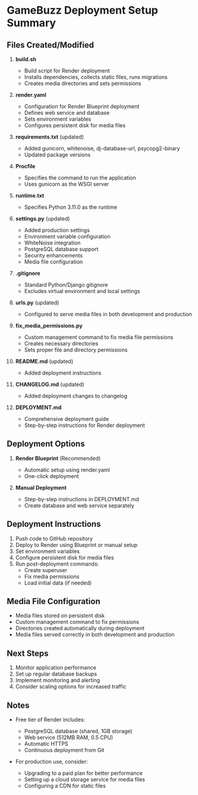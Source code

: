 # GameBuzz Deployment Setup Summary

## Files Created/Modified

1. **build.sh**
   - Build script for Render deployment
   - Installs dependencies, collects static files, runs migrations
   - Creates media directories and sets permissions

2. **render.yaml**
   - Configuration for Render Blueprint deployment
   - Defines web service and database
   - Sets environment variables
   - Configures persistent disk for media files

3. **requirements.txt** (updated)
   - Added gunicorn, whitenoise, dj-database-url, psycopg2-binary
   - Updated package versions

4. **Procfile**
   - Specifies the command to run the application
   - Uses gunicorn as the WSGI server

5. **runtime.txt**
   - Specifies Python 3.11.0 as the runtime

6. **settings.py** (updated)
   - Added production settings
   - Environment variable configuration
   - WhiteNoise integration
   - PostgreSQL database support
   - Security enhancements
   - Media file configuration

7. **.gitignore**
   - Standard Python/Django gitignore
   - Excludes virtual environment and local settings

8. **urls.py** (updated)
   - Configured to serve media files in both development and production

9. **fix_media_permissions.py**
   - Custom management command to fix media file permissions
   - Creates necessary directories
   - Sets proper file and directory permissions

10. **README.md** (updated)
    - Added deployment instructions

11. **CHANGELOG.md** (updated)
    - Added deployment changes to changelog

12. **DEPLOYMENT.md**
    - Comprehensive deployment guide
    - Step-by-step instructions for Render deployment

## Deployment Options

1. **Render Blueprint** (Recommended)
   - Automatic setup using render.yaml
   - One-click deployment

2. **Manual Deployment**
   - Step-by-step instructions in DEPLOYMENT.md
   - Create database and web service separately

## Deployment Instructions

1. Push code to GitHub repository
2. Deploy to Render using Blueprint or manual setup
3. Set environment variables
4. Configure persistent disk for media files
5. Run post-deployment commands:
   - Create superuser
   - Fix media permissions
   - Load initial data (if needed)

## Media File Configuration

- Media files stored on persistent disk
- Custom management command to fix permissions
- Directories created automatically during deployment
- Media files served correctly in both development and production

## Next Steps

1. Monitor application performance
2. Set up regular database backups
3. Implement monitoring and alerting
4. Consider scaling options for increased traffic

## Notes

- Free tier of Render includes:
  - PostgreSQL database (shared, 1GB storage)
  - Web service (512MB RAM, 0.5 CPU)
  - Automatic HTTPS
  - Continuous deployment from Git

- For production use, consider:
  - Upgrading to a paid plan for better performance
  - Setting up a cloud storage service for media files
  - Configuring a CDN for static files 